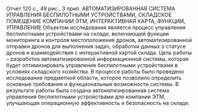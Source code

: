 
Отчет 120 с., 49 рис., 3 прил.
АВТОМАТИЗИРОВАННАЯ СИСТЕМА УПРАВЛЕНИЯ БЕСПИЛОТНЫМИ УСТРОЙСТВАМИ, СКЛАДСКОЕ ПОМЕЩЕНИЕ КОМПАНИИ ЭТМ, ИНТЕРАКТИВНАЯ КАРТА, ФУНКЦИИ, УПРАВЛЕНИЕ 
Объектом исследования является процесс управления беспилотными устройствами на складе, включающий функции мониторинга и контроля местоположения дронов, автоматизированной отправки дронов для выполнения задач, обработки данных о статусе дронов и взаимодействия с интерактивной картой склада. 
Цель работы – разработка автоматизированной информационной системы, которая будет оптимизировать управление беспилотными устройствами в условиях складского хозяйства. 
В процессе работы было проведено исследование предметной области, которое позволило определить основные требования и функциональные возможности системы. 
В результате работы была создана автоматизированная система управления беспилотными устройствами для компании ЭТМ, улучшающая операционную эффективность и безопасность на складе.

